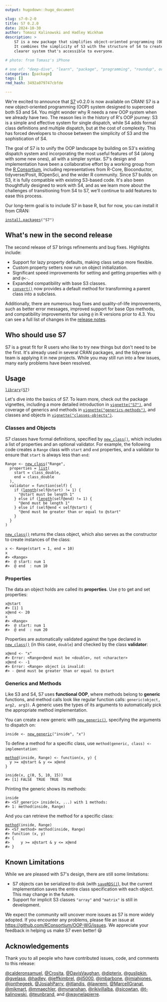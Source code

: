 ```yaml
---
output: hugodown::hugo_document

slug: s7-0-2-0
title: S7 0.2.0
date: 2024-10-30
author: Tomasz Kalinowski and Hadley Wickham
description: >
    S7 is a new package that simplifies object-oriented programming (OOP) in R. 
    It combines the simplicity of S3 with the structure of S4 to create a 
    clearer system that's accessible to everyone.

# photo: from Tomasz's iPhone

# one of: "deep-dive", "learn", "package", "programming", "roundup", or "other"
categories: [package] 
tags: []
rmd_hash: 3492a079747cbfde

---
```


<!--
TODO:
* [ ] Look over / edit the post's title in the yaml
* [ ] Edit (or delete) the description; note this appears in the Twitter card
* [ ] Pick category and tags (see existing with [`hugodown::tidy_show_meta()`](https://rdrr.io/pkg/hugodown/man/use_tidy_post.html))
* [ ] Find photo & update yaml metadata
* [ ] Create `thumbnail-sq.jpg`; height and width should be equal
* [ ] Create `thumbnail-wd.jpg`; width should be >5x height
* [ ] [`hugodown::use_tidy_thumbnails()`](https://rdrr.io/pkg/hugodown/man/use_tidy_post.html)
* [ ] Add intro sentence, e.g. the standard tagline for the package
* [ ] [`usethis::use_tidy_thanks()`](https://usethis.r-lib.org/reference/use_tidy_thanks.html)
-->

We're excited to announce that [S7](https://rconsortium.github.io/S7/) v0.2.0 is now available on CRAN! S7 is a new object-oriented programming (OOP) system designed to superceed both S3 and S4. You might wonder why R needs a new OOP system when we already have two. The reason lies in the history of R's OOP journey: S3 is a simple and effective system for single dispatch, while S4 adds formal class definitions and multiple dispatch, but at the cost of complexity. This has forced developers to choose between the simplicity of S3 and the sophistication of S4.

The goal of S7 is to unify the OOP landscape by building on S3's existing dispatch system and incorporating the most useful features of S4 (along with some new ones), all with a simpler syntax. S7's design and implementation have been a collaborative effort by a working group from the [R Consortium](https://www.r-consortium.org), including representatives from R-Core, Bioconductor, tidyverse/Posit, ROpenSci, and the wider R community. Since S7 builds on S3, it is fully compatible with existing S3-based code. It's also been thoughtfully designed to work with S4, and as we learn more about the challenges of transitioning from S4 to S7, we'll continue to add features to ease this process.

Our long-term goal is to include S7 in base R, but for now, you can install it from CRAN:

<div class="highlight">

<pre class='chroma'><code class='language-r' data-lang='r'><span><span class='nf'><a href='https://rdrr.io/r/utils/install.packages.html'>install.packages</a></span><span class='o'>(</span><span class='s'>"S7"</span><span class='o'>)</span></span></code></pre>

</div>

## What's new in the second release

The second release of S7 brings refinements and bug fixes. Highlights include:

-   Support for lazy property defaults, making class setup more flexible.
-   Custom property setters now run on object initialization.
-   Significant speed improvements for setting and getting properties with `@` and `@<-`.
-   Expanded compatibility with base S3 classes.
-   [`convert()`](https://rconsortium.github.io/S7/reference/convert.html) now provides a default method for transforming a parent class into a subclass.

Additionally, there are numerous bug fixes and quality-of-life improvements, such as better error messages, improved support for base Ops methods, and compatibility improvements for using `@` in R versions prior to 4.3. You can see a full list of changes in the [release notes](https://github.com/RConsortium/S7/blob/main/NEWS.md).

## Who should use S7

S7 is a great fit for R users who like to try new things but don't need to be the first. It's already used in several CRAN packages, and the tidyverse team is applying it in new projects. While you may still run into a few issues, many early problems have been resolved.

## Usage

<div class="highlight">

<pre class='chroma'><code class='language-r' data-lang='r'><span><span class='kr'><a href='https://rdrr.io/r/base/library.html'>library</a></span><span class='o'>(</span><span class='nv'><a href='https://github.com/rconsortium/S7/'>S7</a></span><span class='o'>)</span></span></code></pre>

</div>

Let's dive into the basics of S7. To learn more, check out the package vignettes, including a more detailed introduction in [`vignette("S7")`](https://rconsortium.github.io/OOP-WG/articles/S7.html), and coverage of generics and methods in [`vignette("generics-methods")`](https://rconsortium.github.io/OOP-WG/articles/generics-methods.html), and classes and objects in [`vignette("classes-objects")`](https://rconsortium.github.io/OOP-WG/articles/classes-objects.html).

### Classes and Objects

S7 classes have formal definitions, specified by [`new_class()`](https://rconsortium.github.io/S7/reference/new_class.html), which includes a list of properties and an optional validator. For example, the following code creates a `Range` class with `start` and `end` properties, and a validator to ensure that `start` is always less than `end`:

<div class="highlight">

<pre class='chroma'><code class='language-r' data-lang='r'><span><span class='nv'>Range</span> <span class='o'>&lt;-</span> <span class='nf'><a href='https://rconsortium.github.io/S7/reference/new_class.html'>new_class</a></span><span class='o'>(</span><span class='s'>"Range"</span>,</span>
<span>  properties <span class='o'>=</span> <span class='nf'><a href='https://rdrr.io/r/base/list.html'>list</a></span><span class='o'>(</span></span>
<span>    start <span class='o'>=</span> <span class='nv'>class_double</span>,</span>
<span>    end <span class='o'>=</span> <span class='nv'>class_double</span></span>
<span>  <span class='o'>)</span>,</span>
<span>  validator <span class='o'>=</span> <span class='kr'>function</span><span class='o'>(</span><span class='nv'>self</span><span class='o'>)</span> <span class='o'>&#123;</span></span>
<span>    <span class='kr'>if</span> <span class='o'>(</span><span class='nf'><a href='https://rdrr.io/r/base/length.html'>length</a></span><span class='o'>(</span><span class='nv'>self</span><span class='o'>@</span><span class='nv'>start</span><span class='o'>)</span> <span class='o'>!=</span> <span class='m'>1</span><span class='o'>)</span> <span class='o'>&#123;</span></span>
<span>      <span class='s'>"@start must be length 1"</span></span>
<span>    <span class='o'>&#125;</span> <span class='kr'>else</span> <span class='kr'>if</span> <span class='o'>(</span><span class='nf'><a href='https://rdrr.io/r/base/length.html'>length</a></span><span class='o'>(</span><span class='nv'>self</span><span class='o'>@</span><span class='nv'>end</span><span class='o'>)</span> <span class='o'>!=</span> <span class='m'>1</span><span class='o'>)</span> <span class='o'>&#123;</span></span>
<span>      <span class='s'>"@end must be length 1"</span></span>
<span>    <span class='o'>&#125;</span> <span class='kr'>else</span> <span class='kr'>if</span> <span class='o'>(</span><span class='nv'>self</span><span class='o'>@</span><span class='nv'>end</span> <span class='o'>&lt;</span> <span class='nv'>self</span><span class='o'>@</span><span class='nv'>start</span><span class='o'>)</span> <span class='o'>&#123;</span></span>
<span>      <span class='s'>"@end must be greater than or equal to @start"</span></span>
<span>    <span class='o'>&#125;</span></span>
<span>  <span class='o'>&#125;</span></span>
<span><span class='o'>)</span></span></code></pre>

</div>

[`new_class()`](https://rconsortium.github.io/S7/reference/new_class.html) returns the class object, which also serves as the constructor to create instances of the class:

<div class="highlight">

<pre class='chroma'><code class='language-r' data-lang='r'><span><span class='nv'>x</span> <span class='o'>&lt;-</span> <span class='nf'>Range</span><span class='o'>(</span>start <span class='o'>=</span> <span class='m'>1</span>, end <span class='o'>=</span> <span class='m'>10</span><span class='o'>)</span></span>
<span><span class='nv'>x</span></span>
<span><span class='c'>#&gt; &lt;Range&gt;</span></span>
<span><span class='c'>#&gt;  @ start: num 1</span></span>
<span><span class='c'>#&gt;  @ end  : num 10</span></span>
<span></span></code></pre>

</div>

### Properties

The data an object holds are called its **properties**. Use `@` to get and set properties:

<div class="highlight">

<pre class='chroma'><code class='language-r' data-lang='r'><span><span class='nv'>x</span><span class='o'>@</span><span class='nv'>start</span></span>
<span><span class='c'>#&gt; [1] 1</span></span>
<span></span><span><span class='nv'>x</span><span class='o'>@</span><span class='nv'>end</span> <span class='o'>&lt;-</span> <span class='m'>20</span></span>
<span><span class='nv'>x</span></span>
<span><span class='c'>#&gt; &lt;Range&gt;</span></span>
<span><span class='c'>#&gt;  @ start: num 1</span></span>
<span><span class='c'>#&gt;  @ end  : num 20</span></span>
<span></span></code></pre>

</div>

Properties are automatically validated against the type declared in [`new_class()`](https://rconsortium.github.io/S7/reference/new_class.html) (in this case, `double`) and checked by the class **validator**:

<div class="highlight">

<pre class='chroma'><code class='language-r' data-lang='r'><span><span class='nv'>x</span><span class='o'>@</span><span class='nv'>end</span> <span class='o'>&lt;-</span> <span class='s'>"x"</span></span>
<span><span class='c'>#&gt; Error: &lt;Range&gt;@end must be &lt;double&gt;, not &lt;character&gt;</span></span>
<span></span><span><span class='nv'>x</span><span class='o'>@</span><span class='nv'>end</span> <span class='o'>&lt;-</span> <span class='o'>-</span><span class='m'>1</span></span>
<span><span class='c'>#&gt; Error: &lt;Range&gt; object is invalid:</span></span>
<span><span class='c'>#&gt; - @end must be greater than or equal to @start</span></span>
<span></span></code></pre>

</div>

### Generics and Methods

Like S3 and S4, S7 uses **functional OOP**, where methods belong to **generic** functions, and method calls look like regular function calls: `generic(object, arg2, arg3)`. A generic uses the types of its arguments to automatically pick the appropriate method implementation.

You can create a new generic with [`new_generic()`](https://rconsortium.github.io/S7/reference/new_generic.html), specifying the arguments to dispatch on:

<div class="highlight">

<pre class='chroma'><code class='language-r' data-lang='r'><span><span class='nv'>inside</span> <span class='o'>&lt;-</span> <span class='nf'><a href='https://rconsortium.github.io/S7/reference/new_generic.html'>new_generic</a></span><span class='o'>(</span><span class='s'>"inside"</span>, <span class='s'>"x"</span><span class='o'>)</span></span></code></pre>

</div>

To define a method for a specific class, use `method(generic, class) <- implementation`:

<div class="highlight">

<pre class='chroma'><code class='language-r' data-lang='r'><span><span class='nf'><a href='https://rconsortium.github.io/S7/reference/method.html'>method</a></span><span class='o'>(</span><span class='nv'>inside</span>, <span class='nv'>Range</span><span class='o'>)</span> <span class='o'>&lt;-</span> <span class='kr'>function</span><span class='o'>(</span><span class='nv'>x</span>, <span class='nv'>y</span><span class='o'>)</span> <span class='o'>&#123;</span></span>
<span>  <span class='nv'>y</span> <span class='o'>&gt;=</span> <span class='nv'>x</span><span class='o'>@</span><span class='nv'>start</span> <span class='o'>&amp;</span> <span class='nv'>y</span> <span class='o'>&lt;=</span> <span class='nv'>x</span><span class='o'>@</span><span class='nv'>end</span></span>
<span><span class='o'>&#125;</span></span>
<span></span>
<span><span class='nf'>inside</span><span class='o'>(</span><span class='nv'>x</span>, <span class='nf'><a href='https://rdrr.io/r/base/c.html'>c</a></span><span class='o'>(</span><span class='m'>0</span>, <span class='m'>5</span>, <span class='m'>10</span>, <span class='m'>15</span><span class='o'>)</span><span class='o'>)</span></span>
<span><span class='c'>#&gt; [1] FALSE  TRUE  TRUE  TRUE</span></span>
<span></span></code></pre>

</div>

Printing the generic shows its methods:

<div class="highlight">

<pre class='chroma'><code class='language-r' data-lang='r'><span><span class='nv'>inside</span></span>
<span><span class='c'>#&gt; &lt;S7_generic&gt; inside(x, ...) with 1 methods:</span></span>
<span><span class='c'>#&gt; 1: method(inside, Range)</span></span>
<span></span></code></pre>

</div>

And you can retrieve the method for a specific class:

<div class="highlight">

<pre class='chroma'><code class='language-r' data-lang='r'><span><span class='nf'><a href='https://rconsortium.github.io/S7/reference/method.html'>method</a></span><span class='o'>(</span><span class='nv'>inside</span>, <span class='nv'>Range</span><span class='o'>)</span></span>
<span><span class='c'>#&gt; &lt;S7_method&gt; method(inside, Range)</span></span>
<span><span class='c'>#&gt; function (x, y) </span></span>
<span><span class='c'>#&gt; &#123;</span></span>
<span><span class='c'>#&gt;     y &gt;= x@start &amp; y &lt;= x@end</span></span>
<span><span class='c'>#&gt; &#125;</span></span>
<span></span></code></pre>

</div>

## Known Limitations

While we are pleased with S7's design, there are still some limitations:

-   S7 objects can be serialized to disk (with [`saveRDS()`](https://rdrr.io/r/base/readRDS.html)), but the current implementation saves the entire class specification with each object. This may change in the future.
-   Support for implicit S3 classes `"array"` and `"matrix"` is still in development.

We expect the community will uncover more issues as S7 is more widely adopted. If you encounter any problems, please file an issue at <https://github.com/RConsortium/OOP-WG/issues>. We appreciate your feedback in helping us make S7 even better! 😃

## Acknowledgements

Thank you to all people who have contributed issues, code, and comments to this release:

[@calderonsamuel](https://github.com/calderonsamuel), [@Crosita](https://github.com/Crosita), [@DavisVaughan](https://github.com/DavisVaughan), [@dipterix](https://github.com/dipterix), [@guslipkin](https://github.com/guslipkin), [@gvelasq](https://github.com/gvelasq), [@hadley](https://github.com/hadley), [@jeffkimbrel](https://github.com/jeffkimbrel), [@jl5000](https://github.com/jl5000), [@jmbarbone](https://github.com/jmbarbone), [@jmiahjones](https://github.com/jmiahjones), [@jonthegeek](https://github.com/jonthegeek), [@JosiahParry](https://github.com/JosiahParry), [@jtlandis](https://github.com/jtlandis), [@lawremi](https://github.com/lawremi), [@MarcellGranat](https://github.com/MarcellGranat), [@mikmart](https://github.com/mikmart), [@mmaechler](https://github.com/mmaechler), [@mynanshan](https://github.com/mynanshan), [@rikivillalba](https://github.com/rikivillalba), [@sjcowtan](https://github.com/sjcowtan), [@t-kalinowski](https://github.com/t-kalinowski), [@teunbrand](https://github.com/teunbrand), and [@waynelapierre](https://github.com/waynelapierre).

